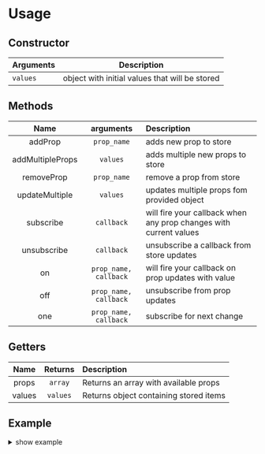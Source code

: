 Usage
===

## Constructor
| Arguments | Description |
| --------- | ----------- |
| `values`  | object with initial values that will be stored |

## Methods
| Name | arguments | Description |
| :--: | :-------: | :---------- |
| addProp | `prop_name` | adds new prop to store |
| addMultipleProps | `values` | adds multiple new props to store |
| removeProp | `prop_name` | remove a prop from store |
| updateMultiple | `values` | updates multiple props fom provided object |
| subscribe | `callback` | will fire your callback when any prop changes with current values |
| unsubscribe | `callback` | unsubscribe a callback from store updates |
| on | `prop_name, callback` | will fire your callback on prop updates with value |
| off | `prop_name, callback` | unsubscribe from prop updates |
| one | `prop_name, callback` | subscribe for next change |

## Getters
| Name | Returns | Description |
| :--: | :-----: | :---------- |
| props | `array` | Returns an array with available props |
| values | `values` | Returns object containing stored items |

## Example
<details>
<summary>show example</summary>

```js
const Store = require('./dist/index').default

// Create initial state
initialValues = {
    userName: 'Yosi',
    age: 32
}

// Create your store
const myStore = new Store(initialValues)

// See what props you have in store
console.log(myStore.props)
// ["userName", "age"]

// Get all values
console.log(myStore.values)

// Create a subscriber to handle all store events
function subscriber(newState){
    console.log(newState)
}

// Supscribe to all store events
myStore.subscribe(subscriber)
// will call subscriber with curent values

// Unsubscribe
myStore.unsubscribe(subscriber)

// Subscribe for a specific prop update
function onAgeChange(age){
    console.log(`user age changed to: ${age}`)
}
// Subscribe for prop updates
myStore.on('age', onAgeChange)

// Unsubscribe from prop updates
myStore.off('age', onAgeChange)

// Subscribe for one next update
// Will fire only once when the prop changes
myStore.one('age', onAgeChange)

// Get store values
let { userName, age } = myStore

// Set a value
myStore.age = 23

// Set multiple values
myStore.updateMultiple({
    age:24,
    userName: 'Elizabeth'
})
```
